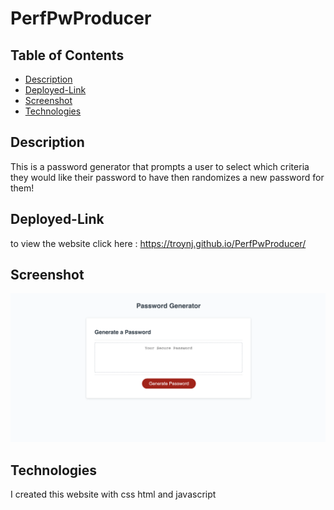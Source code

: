# PerfPwProducer

## Table of Contents
* [Description](#Description)
* [Deployed-Link](#Deployed-Link)
* [Screenshot](#Screenshot)
* [Technologies](#Technologies)

## Description 
This is a password generator that prompts a user to select which criteria they would like their password to have then randomizes a new password for them!

## Deployed-Link
to view the website click here : https://troynj.github.io/PerfPwProducer/


## Screenshot
![screenshot](./assets/images/Screenshot%202022-12-22%20at%2010.44.20%20PM.png)


## Technologies
I created this website with css html and javascript